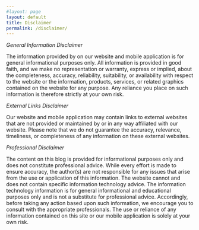 ```yaml
---
#layout: page
layout: default
title: Disclaimer
permalink: /disclaimer/
---
```


<em>General Information Disclaimer</em>

The information provided by on our website and mobile application is for general informational purposes only. All information is provided in good faith, and we make no representation or warranty, express or implied, about the completeness, accuracy, reliability, suitability, or availability with respect to the website or the information, products, services, or related graphics contained on the website for any purpose. Any reliance you place on such information is therefore strictly at your own risk.

<em>External Links Disclaimer</em>

Our website and mobile application may contain links to external websites that are not provided or maintained by or in any way affiliated with our website. Please note that we do not guarantee the accuracy, relevance, timeliness, or completeness of any information on these external websites.

<em>Professional Disclaimer</em>

The content on this blog is provided for informational purposes only and does not constitute professional advice. While every effort is made to ensure accuracy, the author(s) are not responsible for any issues that arise from the use or application of this information. The website cannot and does not contain specific information technology advice. The information technology information is for general informational and educational purposes only and is not a substitute for professional advice. Accordingly, before taking any action based upon such information, we encourage you to consult with the appropriate professionals. The use or reliance of any information contained on this site or our mobile application is solely at your own risk.
